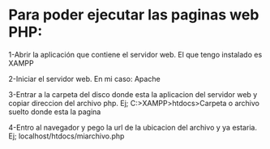 # Para poder ejecutar las paginas web PHP:

1-Abrir la aplicación que contiene el servidor web. El que tengo instalado es XAMPP

2-Iniciar el servidor web. En mi caso: Apache

3-Entrar a la carpeta del disco donde esta la aplicacion del servidor web y copiar direccion del archivo php. Ej; C:>XAMPP>htdocs>Carpeta o archivo suelto donde esta la pagina

4-Entro al navegador y pego la url de la ubicacion del archivo y ya estaria. Ej; localhost/htdocs/miarchivo.php

